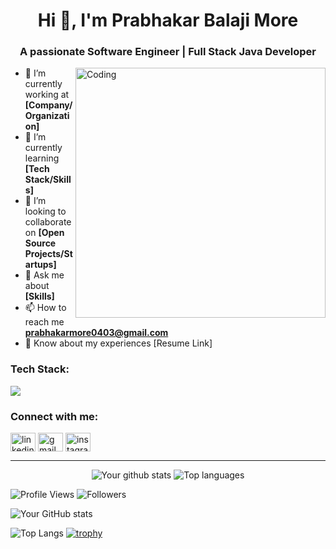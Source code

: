 <h1 align="center">Hi 👋, I'm Prabhakar Balaji More</h1>
<h3 align="center">A passionate Software Engineer | Full Stack Java Developer</h3>

<img align="right" alt="Coding" width="400" src="https://cdn.dribbble.com/users/1162077/screenshots/3848914/media/7ed7d5ca074b48b328150e5b2316ce41.gif">

- 🔭 I’m currently working at **[Company/Organization]**
- 🌱 I’m currently learning **[Tech Stack/Skills]**
- 👯 I’m looking to collaborate on **[Open Source Projects/Startups]**
- 💬 Ask me about **[Skills]**
- 📫 How to reach me **prabhakarmore0403@gmail.com**
- 📄 Know about my experiences [Resume Link]

<h3 align="left">Tech Stack:</h3>
<p align="left">
  <img src="https://skillicons.dev/icons?i=java,javascript,html,css,react,git,github,bootstrap,oracle" />
</p>

<h3 align="left">Connect with me:</h3>
<p align="left">
  <a href="www.linkedin.com/in/prabhakar-more-485a9924b" target="blank"><img align="center" src="https://skillicons.dev/icons?i=linkedin" alt="linkedin" height="30" width="40" /></a>
  <a href="mailto:prabhakarmore0403@gmail.com" target="blank"><img align="center" src="https://skillicons.dev/icons?i=gmail" alt="gmail" height="30" width="40" /></a>
  <a href="[https://instagram.com/yourhandle](https://www.instagram.com/prabhakarmore007?igsh=ZjN2NndpeGlycGdh)" target="blank"><img align="center" src="https://skillicons.dev/icons?i=instagram" alt="instagram" height="30" width="40" /></a>
</p>

---

<p align="center">
  <img src="https://github-readme-stats.vercel.app/api?username=yourusername&show_icons=true&theme=tokyonight" alt="Your github stats" />
  <img src="https://github-readme-stats.vercel.app/api/top-langs/?username=yourusername&layout=compact&theme=tokyonight" alt="Top languages" />
</p>

![Profile Views](https://komarev.com/ghpvc/?username=yourusername&label=Profile%20views&color=0e75b6&style=flat)
![Followers](https://img.shields.io/github/followers/yourusername?label=Followers&style=social)


![Your GitHub stats](https://github-readme-stats.vercel.app/api?username=yourusername&show_icons=true&theme=radical)


![Top Langs](https://github-readme-stats.vercel.app/api/top-langs/?username=yourusername&layout=compact&theme=radical)
[![trophy](https://github-profile-trophy.vercel.app/?username=yourusername&theme=onedark)](https://github.com/ryo-ma/github-profile-trophy)
